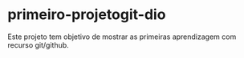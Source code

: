 # primeiro-projetogit-dio
Este projeto tem objetivo de mostrar as primeiras aprendizagem com recurso git/github.
